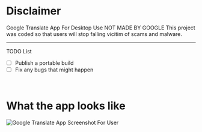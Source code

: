 # Disclaimer
Google Translate App For Desktop Use NOT MADE BY GOOGLE
This project was coded so that users will stop falling vicitim of scams and malware.
<hr>

TODO List
- [ ] Publish a portable build
- [ ] Fix any bugs that might happen

<br>

# What the app looks like
<img src="https://github.com/4b3j/GoogleTranslateBrowserApp/blob/master/gtimagep.png" alt="Google Translate App Screenshot For User">
